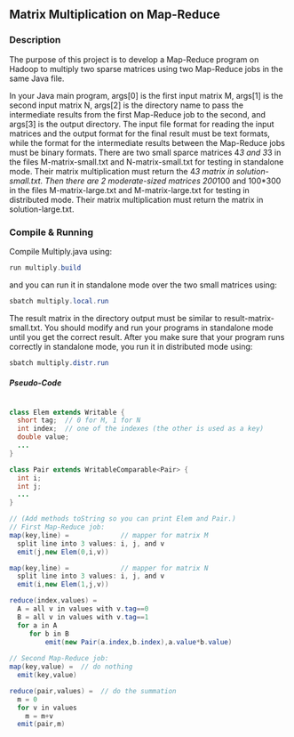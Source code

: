 ## Matrix Multiplication on Map-Reduce


### Description

The purpose of this project is to develop a Map-Reduce program on Hadoop to multiply two sparse matrices using two Map-Reduce jobs in the same Java file.

In your Java main program, args[0] is the first input matrix M, args[1] is the second input matrix N, args[2] is the directory name to pass the intermediate results from the first Map-Reduce job to the second, and args[3] is the output directory. The input file format for reading the input matrices and the output format for the final result must be text formats, while the format for the intermediate results between the Map-Reduce jobs must be binary formats. There are two small sparce matrices 4*3 and 3*3 in the files M-matrix-small.txt and N-matrix-small.txt for testing in standalone mode. Their matrix multiplication must return the 4*3 matrix in solution-small.txt. Then there are 2 moderate-sized matrices 200*100 and 100*300 in the files M-matrix-large.txt and M-matrix-large.txt for testing in distributed mode. Their matrix multiplication must return the matrix in solution-large.txt.

### Compile & Running

Compile Multiply.java using:

```java
run multiply.build
```

and you can run it in standalone mode over the two small matrices using:

```java
sbatch multiply.local.run
```

The result matrix in the directory output must be similar to result-matrix-small.txt. You should modify and run your programs in standalone mode until you get the correct result. After you make sure that your program runs correctly in standalone mode, you run it in distributed mode using:

```java
sbatch multiply.distr.run
```

##### Pseudo-Code

```java

class Elem extends Writable {
  short tag;  // 0 for M, 1 for N
  int index;  // one of the indexes (the other is used as a key)
  double value;
  ...
}

class Pair extends WritableComparable<Pair> {
  int i;
  int j;
  ...
}

// (Add methods toString so you can print Elem and Pair.) 
// First Map-Reduce job:
map(key,line) =             // mapper for matrix M
  split line into 3 values: i, j, and v
  emit(j,new Elem(0,i,v))

map(key,line) =             // mapper for matrix N
  split line into 3 values: i, j, and v
  emit(i,new Elem(1,j,v))

reduce(index,values) =
  A = all v in values with v.tag==0
  B = all v in values with v.tag==1
  for a in A
     for b in B
         emit(new Pair(a.index,b.index),a.value*b.value)
         
// Second Map-Reduce job:
map(key,value) =  // do nothing
  emit(key,value)

reduce(pair,values) =  // do the summation
  m = 0
  for v in values
    m = m+v
  emit(pair,m)
```
